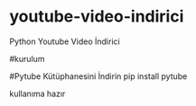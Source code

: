 # youtube-video-indirici
Python Youtube Video İndirici

#kurulum

#Pytube Kütüphanesini İndirin
pip install pytube

kullanıma hazır
